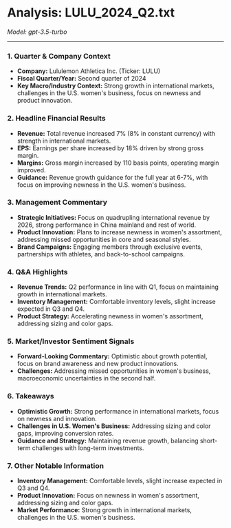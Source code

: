 # Analysis: LULU_2024_Q2.txt

*Model: gpt-3.5-turbo*

---

### 1. Quarter & Company Context
- **Company:** Lululemon Athletica Inc. (Ticker: LULU)
- **Fiscal Quarter/Year:** Second quarter of 2024
- **Key Macro/Industry Context:** Strong growth in international markets, challenges in the U.S. women's business, focus on newness and product innovation.

### 2. Headline Financial Results
- **Revenue:** Total revenue increased 7% (8% in constant currency) with strength in international markets.
- **EPS:** Earnings per share increased by 18% driven by strong gross margin.
- **Margins:** Gross margin increased by 110 basis points, operating margin improved.
- **Guidance:** Revenue growth guidance for the full year at 6-7%, with focus on improving newness in the U.S. women's business.

### 3. Management Commentary
- **Strategic Initiatives:** Focus on quadrupling international revenue by 2026, strong performance in China mainland and rest of world.
- **Product Innovation:** Plans to increase newness in women's assortment, addressing missed opportunities in core and seasonal styles.
- **Brand Campaigns:** Engaging members through exclusive events, partnerships with athletes, and back-to-school campaigns.

### 4. Q&A Highlights
- **Revenue Trends:** Q2 performance in line with Q1, focus on maintaining growth in international markets.
- **Inventory Management:** Comfortable inventory levels, slight increase expected in Q3 and Q4.
- **Product Strategy:** Accelerating newness in women's assortment, addressing sizing and color gaps.

### 5. Market/Investor Sentiment Signals
- **Forward-Looking Commentary:** Optimistic about growth potential, focus on brand awareness and new product innovations.
- **Challenges:** Addressing missed opportunities in women's business, macroeconomic uncertainties in the second half.

### 6. Takeaways
- **Optimistic Growth:** Strong performance in international markets, focus on newness and innovation.
- **Challenges in U.S. Women's Business:** Addressing sizing and color gaps, improving conversion rates.
- **Guidance and Strategy:** Maintaining revenue growth, balancing short-term challenges with long-term investments.

### 7. Other Notable Information
- **Inventory Management:** Comfortable levels, slight increase expected in Q3 and Q4.
- **Product Innovation:** Focus on newness in women's assortment, addressing sizing and color gaps.
- **Market Performance:** Strong growth in international markets, challenges in the U.S. women's business.